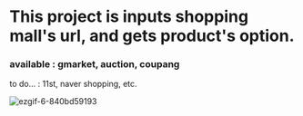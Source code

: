 <h1>This project is inputs shopping mall's url, and gets product's option.</h1>

<h3>available : gmarket, auction, coupang</h3>

to do... : 11st, naver shopping, etc.
 
 ![ezgif-6-840bd59193](https://github.com/user-attachments/assets/f77fcec1-f267-47ba-b97c-64cc654eba5e)
